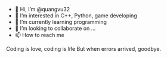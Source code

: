 - 👋 Hi, I’m @quangvu32
- 👀 I’m interested in C++, Python, game developing
- 🌱 I’m currently learning programming
- 💞️ I’m looking to collaborate on ...
- 📫 How to reach me

Coding is love, coding is life
But when errors arrived, goodbye.
<!---
quangvu32/quangvu32 is a ✨ special ✨ repository because its `README.md` (this file) appears on your GitHub profile.
You can click the Preview link to take a look at your changes.
--->
